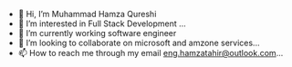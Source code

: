 - 👋 Hi, I’m Muhammad Hamza Qureshi
- 👀 I’m interested in Full Stack Development ...
- 🌱 I’m currently working software engineer
- 💞️ I’m looking to collaborate on microsoft and amzone services...
- 📫 How to reach me through my email eng.hamzatahir@outlook.com...

<!---
hamzatahir007/hamzatahir007 is a ✨ special ✨ repository because its `README.md` (this file) appears on your GitHub profile.
You can click the Preview link to take a look at your changes.
--->
